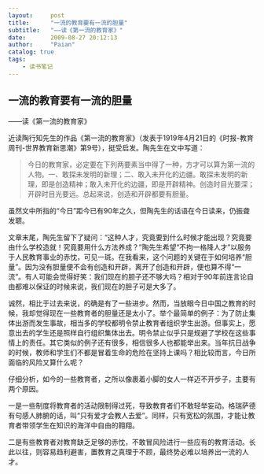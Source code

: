 ```yaml
---
layout:     post
title:      "一流的教育要有一流的胆量"
subtitle:   "——读《第一流的教育家》"
date:       2009-08-27 20:12:13
author:     "Paian"
catalog: true
tags:
    - 读书笔记
---
```


## 一流的教育要有一流的胆量

——读《第一流的教育家》

近读陶行知先生的作品《第一流的教育家》（发表于1919年4月21日的《时报-教育周刊-世界教育新思潮》第9号），挺受启发。陶先生在文中写道：

> 今日的教育家，必定要在下列两要素当中得了一种，方才可以算为第一流的人物。一、敢探未发明的新理；二、敢入未开化的边疆。敢探未发明的新理，即是创造精神；敢入未开化的边疆，即是开辟精神。创造时目光要深；开辟时目光要远。总起来说，创造和开辟都要有胆量。

虽然文中所指的“今日”距今已有90年之久，但陶先生的话语在今日读来，仍振聋发聩。

文章末尾，陶先生留下了疑问：“这种人才，究竟要到什么时候才能出现？究竟要由什么学校造就！究竟要用什么方法养成？”陶先生希望“不拘一格降人才”以服务于人民教育事业的赤忱，可见一斑。在我看来，这个问题的关键在于如何培养“胆量”。因为没有胆量便不会有创造和开辟，离开了创造和开辟，便也算不得“一流”。有人可能会觉得好笑：我们现在的胆子还不够大吗？相对于90年前连言论自由都难以保证的时候来说，我们现在的胆子可是大多了。

诚然，相比于过去来说，的确是有了一些进步。然而，当放眼今日中国之教育的时候，我却觉得现在一些教育者的胆量还是太小了。举个最简单的例子：为了防止集体出游而发生事故，相当多的学校都明令禁止教育者组织学生出游。但事实上，愿意出去的学生还是照样自行组织集体出去。明令禁止似乎只是规避了学校在这些事情上的责任。其它类似的例子还有很多，相信很多人也都能举出来。当年抗日战争的时候，教师和学生们不都是冒着生命的危险在坚持上课吗？相比较而言，今日所面临的风险又算什么呢？

仔细分析，如今的一些教育者，之所以像裹着小脚的女人一样迈不开步子，主要有两个原因。

一是一些制度将教育者的活动限制得过死，导致教育者们不敢轻举妄动。格瑞萨德有句感人肺腑的话，叫“只有爱才会教人去爱”。同样，只有宽松的氛围，才能让教育者带领学生在知识的海洋中自由的翱翔。

二是有些教育者对教育缺乏足够的赤忱，不敢冒风险进行一些应有的教育活动。长此以往，则容易趋利避害，置教育之真理于不顾，最终势必难以培养出一流的人才。